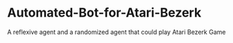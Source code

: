 # Automated-Bot-for-Atari-Bezerk
A reflexive agent and a randomized agent that could play Atari Bezerk Game
